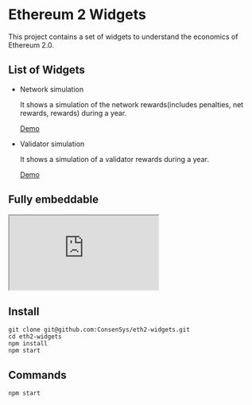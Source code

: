 # Ethereum 2 Widgets

This project contains a set of widgets to understand the economics of Ethereum 2.0.

## List of Widgets

- Network simulation
    
    It shows a simulation of the network rewards(includes penalties, net rewards, rewards) during a year.
    
    <a href="https://consensys.github.io/eth2-widgets/#/network-simulation" target="_blank">Demo</a>
    
- Validator simulation

    It shows a simulation of a validator rewards during a year.

    <a href="https://consensys.github.io/eth2-widgets/#/validator-simulation" target="_blank">Demo</a>

## Fully embeddable

<iframe src="https://www.w3schools.com"></iframe>

## Install

```
git clone git@github.com:ConsenSys/eth2-widgets.git
cd eth2-widgets
npm install
npm start
```

## Commands

```
npm start

```
